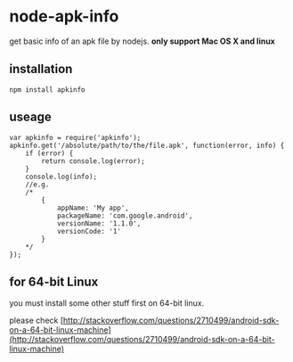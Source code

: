 # node-apk-info
get basic info of an apk file by nodejs. **only support Mac OS X and linux**

## installation
    npm install apkinfo

## useage
    var apkinfo = require('apkinfo');
    apkinfo.get('/absolute/path/to/the/file.apk', function(error, info) {
        if (error) {
            return console.log(error);
        }
        console.log(info);
        //e.g.
        /*
            {
                appName: 'My app',
                packageName: 'com.google.android',
                versionName: '1.1.0',
                versionCode: '1'
            } 
        */
    });
    
## for 64-bit Linux
you must install some other stuff first on 64-bit linux. 

please check [http://stackoverflow.com/questions/2710499/android-sdk-on-a-64-bit-linux-machine](http://stackoverflow.com/questions/2710499/android-sdk-on-a-64-bit-linux-machine)